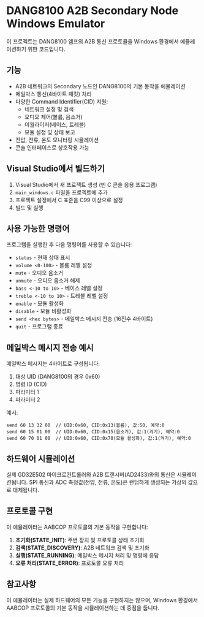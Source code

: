 # DANG8100 A2B Secondary Node Windows Emulator

이 프로젝트는 DANG8100 앰프의 A2B 통신 프로토콜을 Windows 환경에서 에뮬레이션하기 위한 코드입니다.

## 기능

- A2B 네트워크의 Secondary 노드인 DANG8100의 기본 동작을 에뮬레이션
- 메일박스 통신(4바이트 패킷) 처리
- 다양한 Command Identifier(CID) 지원:
  - 네트워크 설정 및 검색
  - 오디오 제어(볼륨, 음소거)
  - 이퀄라이저(베이스, 트레블)
  - 모듈 설정 및 상태 보고
- 전압, 전류, 온도 모니터링 시뮬레이션
- 콘솔 인터페이스로 상호작용 가능

## Visual Studio에서 빌드하기

1. Visual Studio에서 새 프로젝트 생성 (빈 C 콘솔 응용 프로그램)
2. `main_windows.c` 파일을 프로젝트에 추가
3. 프로젝트 설정에서 C 표준을 C99 이상으로 설정
4. 빌드 및 실행

## 사용 가능한 명령어

프로그램을 실행한 후 다음 명령어를 사용할 수 있습니다:

- `status` - 현재 상태 표시
- `volume <0-100>` - 볼륨 레벨 설정
- `mute` - 오디오 음소거
- `unmute` - 오디오 음소거 해제
- `bass <-10 to 10>` - 베이스 레벨 설정
- `treble <-10 to 10>` - 트레블 레벨 설정
- `enable` - 모듈 활성화
- `disable` - 모듈 비활성화
- `send <hex bytes>` - 메일박스 메시지 전송 (16진수 4바이트)
- `quit` - 프로그램 종료

## 메일박스 메시지 전송 예시

메일박스 메시지는 4바이트로 구성됩니다:
1. 대상 UID (DANG8100의 경우 0x60)
2. 명령 ID (CID)
3. 파라미터 1
4. 파라미터 2

예시:
```
send 60 13 32 00  // UID:0x60, CID:0x13(볼륨), 값:50, 예약:0
send 60 15 01 00  // UID:0x60, CID:0x15(음소거), 값:1(켜기), 예약:0
send 60 70 01 00  // UID:0x60, CID:0x70(모듈 활성화), 값:1(켜기), 예약:0
```

## 하드웨어 시뮬레이션

실제 GD32E502 마이크로컨트롤러와 A2B 트랜시버(AD2433)와의 통신은 시뮬레이션됩니다. SPI 통신과 ADC 측정값(전압, 전류, 온도)은 랜덤하게 생성되는 가상의 값으로 대체됩니다.

## 프로토콜 구현

이 에뮬레이터는 AABCOP 프로토콜의 기본 동작을 구현합니다:

1. **초기화(STATE_INIT)**: 주변 장치 및 프로토콜 상태 초기화
2. **검색(STATE_DISCOVERY)**: A2B 네트워크 검색 및 초기화
3. **실행(STATE_RUNNING)**: 메일박스 메시지 처리 및 명령에 응답
4. **오류 처리(STATE_ERROR)**: 프로토콜 오류 처리

## 참고사항

이 에뮬레이터는 실제 하드웨어의 모든 기능을 구현하지는 않으며, Windows 환경에서 AABCOP 프로토콜의 기본 동작을 시뮬레이션하는 데 중점을 둡니다.